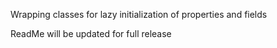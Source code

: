 Wrapping classes for lazy initialization of properties and fields

ReadMe will be updated for full release